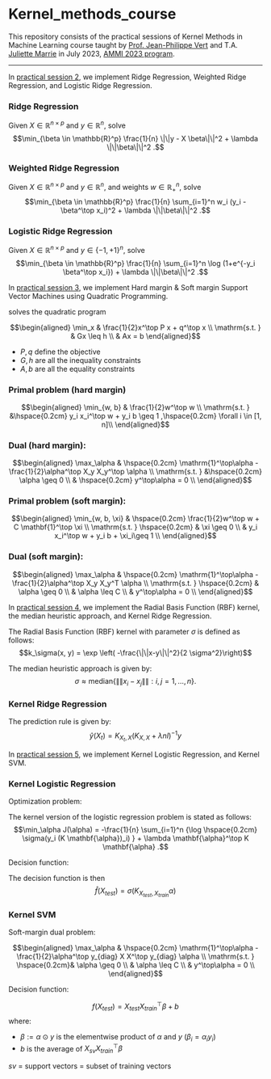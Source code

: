 # Kernel_methods_course

This repository consists of the practical sessions of Kernel Methods in Machine Learning course taught by [Prof. Jean-Philippe Vert](https://jpvert.github.io/) and T.A. [Juliette Marrie](https://www.linkedin.com/in/juliette-marrie-5b8a59179/?originalSubdomain=fr) in July 2023, [AMMI 2023 program](https://aimsammi.org/).

------------

In [practical session 2](https://github.com/omerahmed12345elhussien/Kernel_methods_course/blob/main/Practical_Session_2.ipynb), we implement Ridge Regression, Weighted Ridge Regression, and Logistic Ridge Regression.
### Ridge Regression 

Given $X \in \mathbb{R}^{n \times p}$ and $y \in \mathbb{R}^n$, solve
$$\min_{\beta \in \mathbb{R}^p} \frac{1}{n} \|\|y - X \beta\|\|^2 + \lambda \|\|\beta\|\|^2 .$$

### Weighted Ridge Regression 

Given $X \in \mathbb{R}^{n \times p}$ and $y \in \mathbb{R}^n$, and weights $w \in \mathbb{R}^n_+$, solve
$$\min_{\beta \in \mathbb{R}^p} \frac{1}{n} \sum_{i=1}^n w_i (y_i - \beta^\top x_i)^2 + \lambda \|\|\beta\|\|^2 .$$

### Logistic Ridge Regression

Given $X \in \mathbb{R}^{n \times p}$ and $y \in \lbrace -1,+1\rbrace ^n$, solve
$$\min_{\beta \in \mathbb{R}^p} \frac{1}{n} \sum_{i=1}^n \log (1+e^{-y_i \beta^\top x_i}) + \lambda \|\|\beta\|\|^2 .$$

In [practical session 3](https://github.com/omerahmed12345elhussien/Kernel_methods_course/blob/main/Practical_Session_3.ipynb), we implement Hard margin & Soft margin Support Vector Machines using Quadratic Programming.

solves the quadratic program

$$\begin{aligned}
\min_x &  \frac{1}{2}x^\top P x + q^\top x \\
\mathrm{s.t. }  & Gx \leq h \\
& Ax = b
\end{aligned}$$

- $P, q$ define the objective
- $G, h$ are all the inequality constraints
- $A, b$ are all the equality constraints

### Primal problem (hard margin) <a name="hard-margin-primal"></a>
$$\begin{aligned}
\min_{w, b} &  \frac{1}{2}w^\top w \\
\mathrm{s.t. }  &\hspace{0.2cm} y_i x_i^\top w + y_i b \geq 1  ,\hspace{0.2cm} \forall i \in [1, n]\\
\end{aligned}$$

### Dual (hard margin): <a name="hard-margin-dual"></a>
$$\begin{aligned}
\max_\alpha & \hspace{0.2cm} \mathrm{1}^\top\alpha - \frac{1}{2}\alpha^\top X_y X_y^\top \alpha \\
\mathrm{s.t. }  &\hspace{0.2cm} \alpha \geq 0 \\
& \hspace{0.2cm} y^\top\alpha = 0
\\
\end{aligned}$$

### Primal problem (soft margin): <a name="soft-margin-primal"></a>
$$\begin{aligned}
\min_{w, b, \xi} & \hspace{0.2cm} \frac{1}{2}w^\top w + C \mathbf{1}^\top \xi \\
\mathrm{s.t. } \hspace{0.2cm} & \xi \geq 0 \\
& y_i x_i^\top w + y_i b + \xi_i\geq 1
\\
\end{aligned}$$

### Dual (soft margin): <a name="soft-margin-dual"></a>
$$\begin{aligned}
\max_\alpha & \hspace{0.2cm} \mathrm{1}^\top\alpha -\frac{1}{2}\alpha^\top X_y X_y^T \alpha \\
\mathrm{s.t. } \hspace{0.2cm} & \alpha \geq 0 \\
& \alpha \leq C \\
& y^\top\alpha = 0
\\
\end{aligned}$$

In [practical session 4](https://github.com/omerahmed12345elhussien/Kernel_methods_course/blob/main/Practical_Session_4_.ipynb), we implement the Radial Basis Function (RBF) kernel, the median heuristic approach, and Kernel Ridge Regression.

The Radial Basis Function (RBF) kernel with parameter $\sigma$ is defined as follows:
$$k_\sigma(x, y) = \exp \left( -\frac{\|\|x-y\|\|^2}{2 \sigma^2}\right)$$

The median heuristic approach is given by:
$$\sigma \approx \mathrm{median} \lbrace\|\|x_i-x_j\|\|:i,j=1,\dots, n\rbrace.$$
### Kernel Ridge Regression
The prediction rule is given by:
$$\hat{y}(X_t) = K_{X_t, X} (K_{X, X} + \lambda n I)^{-1} y$$



In [practical session 5](https://github.com/omerahmed12345elhussien/Kernel_methods_course/blob/main/Practical_Session_5_.ipynb), we implement Kernel Logistic Regression, and Kernel SVM.
### Kernel Logistic Regression

 Optimization problem:

 The kernel version of the logistic regression problem is stated as follows:
$$\min_\alpha J(\alpha) =  -\frac{1}{n} \sum_{i=1}^n {\log \hspace{0.2cm} \sigma(y_i (K \mathbf{\alpha})_i) } + \lambda \mathbf{\alpha}^\top K \mathbf{\alpha} .$$

Decision function:

The decision function is then $$\hat{f}(X_{test}) = \sigma(K_{X_{test}, X_{train}} \alpha)$$
  
### Kernel SVM
Soft-margin dual problem:

$$\begin{aligned}
\max_\alpha & \hspace{0.2cm} \mathrm{1}^\top\alpha -\frac{1}{2}\alpha^\top y_{diag} X X^\top y_{diag} \alpha \\
\mathrm{s.t. } \hspace{0.2cm}& \alpha \geq 0 \\
& \alpha \leq C \\
& y^\top\alpha = 0
\\
\end{aligned}$$

Decision function:

$$f(X_{test}) = X_{test}X_{train}^\top \beta + b$$
 where:
  - $\beta := \alpha \odot y$ is the elementwise product of $\alpha$ and $y$ ($\beta_i = \alpha_i y_i$)
  - $b$ is the average of $X_{sv} X_{train}^\top \beta$
  
  $sv$ = support vectors = subset of training vectors





